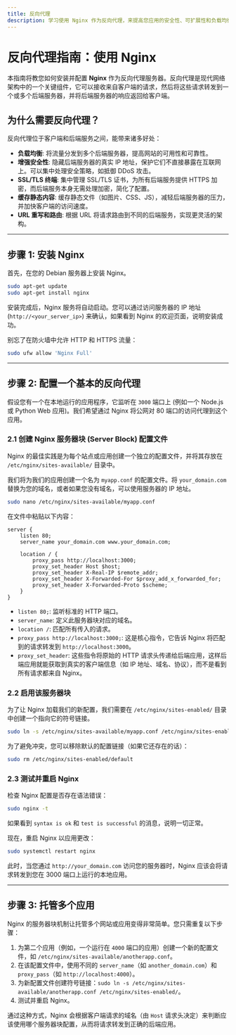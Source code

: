 ```yaml
---
title: 反向代理
description: 学习使用 Nginx 作为反向代理，来提高您应用的安全性、可扩展性和负载均衡能力。
---
```


# 反向代理指南：使用 Nginx

本指南将教您如何安装并配置 **Nginx** 作为反向代理服务器。反向代理是现代网络架构中的一个关键组件，它可以接收来自客户端的请求，然后将这些请求转发到一个或多个后端服务器，并将后端服务器的响应返回给客户端。

## 为什么需要反向代理？

反向代理位于客户端和后端服务之间，能带来诸多好处：
- **负载均衡**: 将流量分发到多个后端服务器，提高网站的可用性和可靠性。
- **增强安全性**: 隐藏后端服务器的真实 IP 地址，保护它们不直接暴露在互联网上。可以集中处理安全策略，如抵御 DDoS 攻击。
- **SSL/TLS 终端**: 集中管理 SSL/TLS 证书，为所有后端服务提供 HTTPS 加密，而后端服务本身无需处理加密，简化了配置。
- **缓存静态内容**: 缓存静态文件（如图片、CSS、JS），减轻后端服务器的压力，并加快客户端的访问速度。
- **URL 重写和路由**: 根据 URL 将请求路由到不同的后端服务，实现更灵活的架构。

---

## 步骤 1: 安装 Nginx

首先，在您的 Debian 服务器上安装 Nginx。

```bash
sudo apt-get update
sudo apt-get install nginx
```
安装完成后，Nginx 服务将自动启动。您可以通过访问服务器的 IP 地址 (`http://<your_server_ip>`) 来确认，如果看到 Nginx 的欢迎页面，说明安装成功。

别忘了在防火墙中允许 HTTP 和 HTTPS 流量：
```bash
sudo ufw allow 'Nginx Full'
```

---

## 步骤 2: 配置一个基本的反向代理

假设您有一个在本地运行的应用程序，它监听在 `3000` 端口上 (例如一个 Node.js 或 Python Web 应用)。我们希望通过 Nginx 将公网对 80 端口的访问代理到这个应用。

### 2.1 创建 Nginx 服务器块 (Server Block) 配置文件

Nginx 的最佳实践是为每个站点或应用创建一个独立的配置文件，并将其存放在 `/etc/nginx/sites-available/` 目录中。

我们将为我们的应用创建一个名为 `myapp.conf` 的配置文件。将 `your_domain.com` 替换为您的域名，或者如果您没有域名，可以使用服务器的 IP 地址。

```bash
sudo nano /etc/nginx/sites-available/myapp.conf
```
在文件中粘贴以下内容：
```nginx
server {
    listen 80;
    server_name your_domain.com www.your_domain.com;

    location / {
        proxy_pass http://localhost:3000;
        proxy_set_header Host $host;
        proxy_set_header X-Real-IP $remote_addr;
        proxy_set_header X-Forwarded-For $proxy_add_x_forwarded_for;
        proxy_set_header X-Forwarded-Proto $scheme;
    }
}
```

- `listen 80;`: 监听标准的 HTTP 端口。
- `server_name`: 定义此服务器块对应的域名。
- `location /`: 匹配所有传入的请求。
- `proxy_pass http://localhost:3000;`: 这是核心指令，它告诉 Nginx 将匹配到的请求转发到 `http://localhost:3000`。
- `proxy_set_header`: 这些指令将原始的 HTTP 请求头传递给后端应用，这样后端应用就能获取到真实的客户端信息（如 IP 地址、域名、协议），而不是看到所有请求都来自 Nginx。

### 2.2 启用该服务器块

为了让 Nginx 加载我们的新配置，我们需要在 `/etc/nginx/sites-enabled/` 目录中创建一个指向它的符号链接。

```bash
sudo ln -s /etc/nginx/sites-available/myapp.conf /etc/nginx/sites-enabled/
```
为了避免冲突，您可以移除默认的配置链接（如果它还存在的话）：
```bash
sudo rm /etc/nginx/sites-enabled/default
```

### 2.3 测试并重启 Nginx

检查 Nginx 配置是否存在语法错误：
```bash
sudo nginx -t
```
如果看到 `syntax is ok` 和 `test is successful` 的消息，说明一切正常。

现在，重启 Nginx 以应用更改：
```bash
sudo systemctl restart nginx
```
此时，当您通过 `http://your_domain.com` 访问您的服务器时，Nginx 应该会将请求转发到您在 3000 端口上运行的本地应用。

---

## 步骤 3: 托管多个应用

Nginx 的服务器块机制让托管多个网站或应用变得非常简单。您只需重复以下步骤：
1.  为第二个应用（例如，一个运行在 `4000` 端口的应用）创建一个新的配置文件，如 `/etc/nginx/sites-available/anotherapp.conf`。
2.  在该配置文件中，使用不同的 `server_name`（如 `another_domain.com`）和 `proxy_pass`（如 `http://localhost:4000`）。
3.  为新配置文件创建符号链接：`sudo ln -s /etc/nginx/sites-available/anotherapp.conf /etc/nginx/sites-enabled/`。
4.  测试并重启 Nginx。

通过这种方式，Nginx 会根据客户端请求的域名（由 `Host` 请求头决定）来判断应该使用哪个服务器块配置，从而将请求转发到正确的后端应用。 